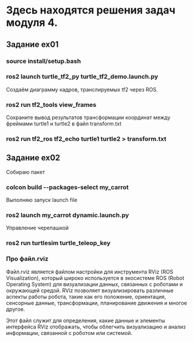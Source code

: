 # Здесь находятся решения задач модуля 4.

## Задание ex01
### source install/setup.bash
### ros2 launch turtle_tf2_py turtle_tf2_demo.launch.py

Создаём диаграмму кадров, транслируемых tf2 через ROS.
### ros2 run tf2_tools view_frames

Сохраните вывод результатов трансформации координат между фреймами turtle1 и turtle2 в файл transform.txt 
### ros2 run tf2_ros tf2_echo turtle1 turtle2 > transform.txt

## Задание ex02
Собираю пакет
### colcon build --packages-select my_carrot

Выполняю запуск launch file
### ros2 launch my_carrot dynamic.launch.py

Управление черепашкой
### ros2 run turtlesim turtle_teleop_key

### Про файл.rviz

Файл.rviz является файлом настройки для инструмента RViz (ROS Visualization), который широко используется в экосистеме ROS (Robot Operating System) для визуализации данных, связанных с роботами и окружающей средой. RViz позволяет визуализировать различные аспекты работы робота, такие как его положение, ориентация, сенсорные данные, трансформации, планирование движения и многое другое.

Этот файл служит для определения, какие данные и элементы интерфейса RViz отображать, чтобы облегчить визуализацию и анализ информации, связанной с роботом или системой.
